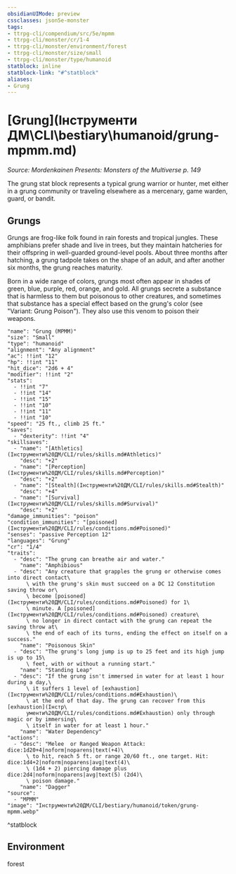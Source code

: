 ```yaml
---
obsidianUIMode: preview
cssclasses: json5e-monster
tags:
- ttrpg-cli/compendium/src/5e/mpmm
- ttrpg-cli/monster/cr/1-4
- ttrpg-cli/monster/environment/forest
- ttrpg-cli/monster/size/small
- ttrpg-cli/monster/type/humanoid
statblock: inline
statblock-link: "#^statblock"
aliases:
- Grung
---
```

# [Grung](Інструменти ДМ\CLI\bestiary\humanoid/grung-mpmm.md)
*Source: Mordenkainen Presents: Monsters of the Multiverse p. 149*  

The grung stat block represents a typical grung warrior or hunter, met either in a grung community or traveling elsewhere as a mercenary, game warden, guard, or bandit.

## Grungs

Grungs are frog-like folk found in rain forests and tropical jungles. These amphibians prefer shade and live in trees, but they maintain hatcheries for their offspring in well-guarded ground-level pools. About three months after hatching, a grung tadpole takes on the shape of an adult, and after another six months, the grung reaches maturity.

Born in a wide range of colors, grungs most often appear in shades of green, blue, purple, red, orange, and gold. All grungs secrete a substance that is harmless to them but poisonous to other creatures, and sometimes that substance has a special effect based on the grung's color (see "Variant: Grung Poison"). They also use this venom to poison their weapons.

```statblock
"name": "Grung (MPMM)"
"size": "Small"
"type": "humanoid"
"alignment": "Any alignment"
"ac": !!int "12"
"hp": !!int "11"
"hit_dice": "2d6 + 4"
"modifier": !!int "2"
"stats":
  - !!int "7"
  - !!int "14"
  - !!int "15"
  - !!int "10"
  - !!int "11"
  - !!int "10"
"speed": "25 ft., climb 25 ft."
"saves":
  - "dexterity": !!int "4"
"skillsaves":
  - "name": "[Athletics](Інструменти%20ДМ/CLI/rules/skills.md#Athletics)"
    "desc": "+2"
  - "name": "[Perception](Інструменти%20ДМ/CLI/rules/skills.md#Perception)"
    "desc": "+2"
  - "name": "[Stealth](Інструменти%20ДМ/CLI/rules/skills.md#Stealth)"
    "desc": "+4"
  - "name": "[Survival](Інструменти%20ДМ/CLI/rules/skills.md#Survival)"
    "desc": "+2"
"damage_immunities": "poison"
"condition_immunities": "[poisoned](Інструменти%20ДМ/CLI/rules/conditions.md#Poisoned)"
"senses": "passive Perception 12"
"languages": "Grung"
"cr": "1/4"
"traits":
  - "desc": "The grung can breathe air and water."
    "name": "Amphibious"
  - "desc": "Any creature that grapples the grung or otherwise comes into direct contact\
      \ with the grung's skin must succeed on a DC 12 Constitution saving throw or\
      \ become [poisoned](Інструменти%20ДМ/CLI/rules/conditions.md#Poisoned) for 1\
      \ minute. A [poisoned](Інструменти%20ДМ/CLI/rules/conditions.md#Poisoned) creature\
      \ no longer in direct contact with the grung can repeat the saving throw at\
      \ the end of each of its turns, ending the effect on itself on a success."
    "name": "Poisonous Skin"
  - "desc": "The grung's long jump is up to 25 feet and its high jump is up to 15\
      \ feet, with or without a running start."
    "name": "Standing Leap"
  - "desc": "If the grung isn't immersed in water for at least 1 hour during a day,\
      \ it suffers 1 level of [exhaustion](Інструменти%20ДМ/CLI/rules/conditions.md#Exhaustion)\
      \ at the end of that day. The grung can recover from this [exhaustion](Інстр\
      ументи%20ДМ/CLI/rules/conditions.md#Exhaustion) only through magic or by immersing\
      \ itself in water for at least 1 hour."
    "name": "Water Dependency"
"actions":
  - "desc": "Melee  or Ranged Weapon Attack: dice:1d20+4|noform|noparens|text(+4)\
      \ to hit, reach 5 ft. or range 20/60 ft., one target. Hit: dice:1d4+2|noform|noparens|avg|text(4)\
      \ (1d4 + 2) piercing damage plus dice:2d4|noform|noparens|avg|text(5) (2d4)\
      \ poison damage."
    "name": "Dagger"
"source":
  - "MPMM"
"image": "Інструменти%20ДМ/CLI/bestiary/humanoid/token/grung-mpmm.webp"
```
^statblock

## Environment

forest